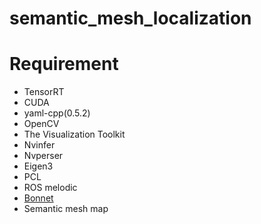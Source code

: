# semantic_mesh_localization

# Requirement

 * TensorRT
 * CUDA
 * yaml-cpp(0.5.2)
 * OpenCV
 * The Visualization Toolkit
 * Nvinfer
 * Nvperser
 * Eigen3
 * PCL
 * ROS melodic
 * [Bonnet](https://github.com/PRBonn/bonnet)
 * Semantic mesh map
